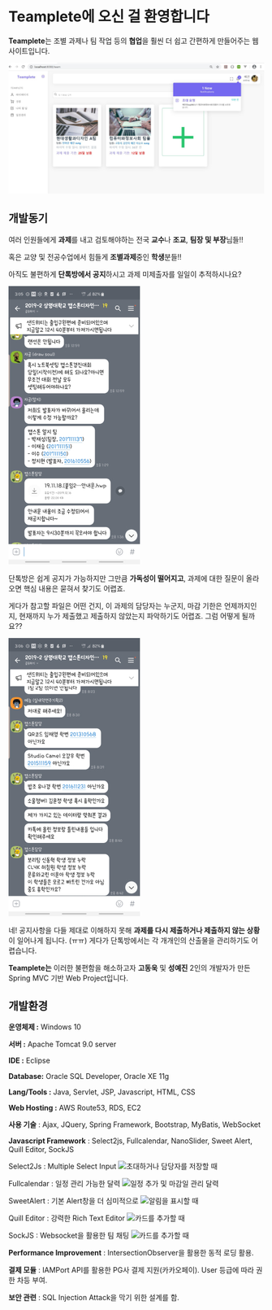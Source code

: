 # ****Teamplete에 오신 걸 환영합니다****

**Teamplete**는 조별 과제나 팀 작업 등의 **협업**을 훨씬 더 쉽고 간편하게 만들어주는 웹사이트입니다.

 ![팀플리트 메인 이미지](./image/teamplete01.JPG)
 
## 개발동기

여러 인원들에게 **과제**를 내고 검토해야하는 전국 **교수**나 **조교**, **팀장 및 부장**님들!! 

혹은 교양 및 전공수업에서 힘들게 **조별과제**중인 **학생**분들!! 

아직도 불편하게 **단톡방에서 공지**하시고 과제 미제출자를 일일이 추적하시나요? 

![실제 사례 캡쳐](./image/kakao1.jpg)


  단톡방은 쉽게 공지가 가능하지만 그만큼 **가독성이 떨어지고**, 과제에 대한 질문이 올라오면 핵심 내용은 묻혀서 찾기도 어렵죠.

 게다가 참고할 파일은 어떤 건지,  이 과제의 담당자는 누군지, 마감 기한은 언제까지인지, 현재까지 누가 제출했고 제출하지 않았는지 파악하기도 어렵죠. 그럼 어떻게 될까요??

![공지했으나 다들 이해 못한 상황.jpg](./image/kakao2.jpg)

네! 공지사항을 다들 제대로 이해하지 못해 **과제를 다시 제출하거나 제출하지 않는 상황**이 일어나게 됩니다. (ㅠㅠ) 게다가 단톡방에서는 각 개개인의 산출물을 관리하기도 어렵습니다.  

**Teamplete는** 이러한 불편함을 해소하고자 **고동욱** 및 **성예진** 2인의 개발자가 만든 Spring MVC 기반 Web Project입니다.

## 개발환경

**운영체제 :** Windows 10

**서버 :**  Apache Tomcat 9.0 server

**IDE :** Eclipse

**Database:** Oracle SQL Developer, Oracle XE 11g

**Lang/Tools :** Java, Servlet, JSP, Javascript, HTML, CSS

**Web Hosting :** AWS Route53, RDS, EC2

**사용 기술** :  Ajax, JQuery, Spring Framework, Bootstrap, MyBatis, WebSocket

**Javascript Framework** : Select2js, Fullcalendar, NanoSlider, Sweet Alert,  Quill Editor, SockJS


Select2Js : Multiple Select Input ![초대하거나 담당자를 저장할 때](./image/select2.JPG)

Fullcalendar : 일정 관리 가능한 달력 ![일정 추가 및 마감일 관리 달력](./image/fullcalendar.JPG)

SweetAlert : 기본 Alert창을 더 심미적으로 ![알림을 표시할 때](./image/select2.JPG)

Quill Editor : 강력한 Rich Text Editor ![카드를 추가할 때](./image/quill.JPG)

SockJS : Websocket을 활용한 팀 채팅 ![카드를 추가할 때](./image/login2.JPG)




**Performance Improvement** :  IntersectionObserver을 활용한 동적 로딩 활용.


**결제 모듈** : IAMPort API를 활용한 PG사 결제 지원(카카오페이). User 등급에 따라 권한 차등 부여.

**보안 관련** : SQL Injection Attack을 막기 위한 설계를 함.
